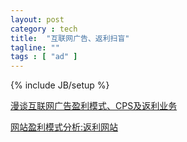 ```yaml
---
layout: post
category : tech
title:  "互联网广告、返利扫盲"
tagline: ""
tags : [ "ad" ] 
---
```

{% include JB/setup %}

[漫谈互联网广告盈利模式、CPS及返利业务](http://blog.sina.com.cn/s/blog_605b0e2e0100wcpb.html)

[网站盈利模式分析:返利网站](http://hi.baidu.com/smile5117/blog/item/7a813ada3c4e2dd5b6fd48bd.html)
